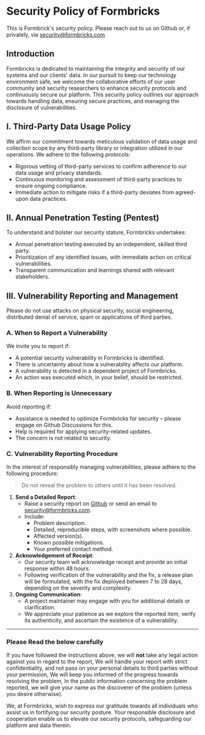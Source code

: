 # Security Policy of Formbricks

This is Formbrick's security policy. Please reach out to us
on Github or, if privately, via <security@formbricks.com>

## Introduction

Formbricks is dedicated to maintaining the integrity and security of our systems and our clients' data. In our pursuit to keep our technology environment safe, we welcome the collaborative efforts of our user community and security researchers to enhance security protocols and continuously secure our platform. This security policy outlines our approach towards handling data, ensuring secure practices, and managing the disclosure of vulnerabilities.

## I. Third-Party Data Usage Policy

We affirm our commitment towards meticulous validation of data usage and collection scope by any third-party library or integration utilized in our operations. We adhere to the following protocols:

- Rigorous vetting of third-party services to confirm adherence to our data usage and privacy standards.
- Continuous monitoring and assessment of third-party practices to ensure ongoing compliance.
- Immediate action to mitigate risks if a third-party deviates from agreed-upon data practices.

## II. Annual Penetration Testing (Pentest)

To understand and bolster our security stature, Formbricks undertakes:

- Annual penetration testing executed by an independent, skilled third party.
- Prioritization of any identified issues, with immediate action on critical vulnerabilities.
- Transparent communication and learnings shared with relevant stakeholders.

## III. Vulnerability Reporting and Management

Please do not use attacks on physical security, social engineering, distributed denial of service, spam or applications of third parties.

### **A. When to Report a Vulnerability**

We invite you to report if:

- A potential security vulnerability in Formbricks is identified.
- There is uncertainty about how a vulnerability affects our platform.
- A vulnerability is detected in a dependent project of Formbricks.
- An action was executed which, in your belief, should be restricted.

### **B. When Reporting is Unnecessary**

Avoid reporting if:

- Assistance is needed to optimize Formbricks for security – please engage on Github Discussions for this.
- Help is required for applying security-related updates.
- The concern is not related to security.

### **C. Vulnerability Reporting Procedure**

In the interest of responsibly managing vulnerabilities, please adhere to the following procedure:

> Do not reveal the problem to others until it has been resolved.

1. **Send a Detailed Report**:
   - Raise a security report on [Github](https://github.com/formbricks/formbricks/issues/new/choose) or send an email to [security@formbricks.com](mailto:security@formbricks.com).
   - Include:
     - Problem description.
     - Detailed, reproducible steps, with screenshots where possible.
     - Affected version(s).
     - Known possible mitigations.
     - Your preferred contact method.
2. **Acknowledgement of Receipt**:
   - Our security team will acknowledge receipt and provide an initial response within 48 hours.
   - Following verification of the vulnerability and the fix, a release plan will be formulated, with the fix deployed between 7 to 28 days, depending on the severity and complexity.
3. **Ongoing Communication**:
   - A project maintainer may engage with you for additional details or clarification.
   - We appreciate your patience as we explore the reported item, verify its authenticity, and ascertain the existence of a vulnerability.

---

### Please Read the below carefully

If you have followed the instructions above, we will **not** take any legal action against you in regard to the report,
We will handle your report with strict confidentiality, and not pass on your personal details to third parties without your permission, We will keep you informed of the progress towards resolving the problem, In the public information concerning the problem reported, we will give your name as the discoverer of the problem (unless you desire otherwise).

We, at Formbricks, wish to express our gratitude towards all individuals who assist us in fortifying our security posture. Your responsible disclosure and cooperation enable us to elevate our security protocols, safeguarding our platform and data therein.
